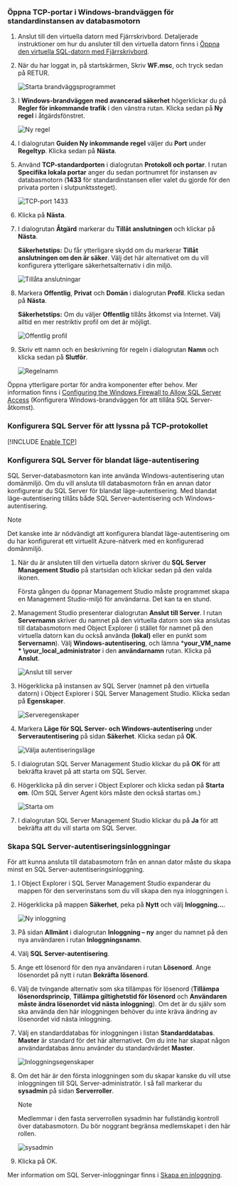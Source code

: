 ### <a name="open-tcp-ports-in-the-windows-firewall-for-the-default-instance-of-the-database-engine"></a>Öppna TCP-portar i Windows-brandväggen för standardinstansen av databasmotorn
1. Anslut till den virtuella datorn med Fjärrskrivbord. Detaljerade instruktioner om hur du ansluter till den virtuella datorn finns i [Öppna den virtuella SQL-datorn med Fjärrskrivbord](../articles/virtual-machines/windows/sql/virtual-machines-windows-portal-sql-server-provision.md#remotedesktop).
2. När du har loggat in, på startskärmen, Skriv **WF.msc**, och tryck sedan på RETUR.
   
    ![Starta brandväggsprogrammet](./media/virtual-machines-sql-server-connection-steps/12Open-WF.png)
3. I **Windows-brandväggen med avancerad säkerhet** högerklickar du på **Regler för inkommande trafik** i den vänstra rutan. Klicka sedan på **Ny regel** i åtgärdsfönstret.
   
    ![Ny regel](./media/virtual-machines-sql-server-connection-steps/13New-FW-Rule.png)
4. I dialogrutan **Guiden Ny inkommande regel** väljer du **Port** under **Regeltyp**. Klicka sedan på **Nästa**.
5. Använd **TCP-standardporten** i dialogrutan **Protokoll och portar**. I rutan **Specifika lokala portar** anger du sedan portnumret för instansen av databasmotorn (**1433** för standardinstansen eller valet du gjorde för den privata porten i slutpunktssteget).
   
    ![TCP-port 1433](./media/virtual-machines-sql-server-connection-steps/14Port-1433.png)
6. Klicka på **Nästa**.
7. I dialogrutan **Åtgärd** markerar du **Tillåt anslutningen** och klickar på **Nästa**.
   
    **Säkerhetstips:** Du får ytterligare skydd om du markerar **Tillåt anslutningen om den är säker**. Välj det här alternativet om du vill konfigurera ytterligare säkerhetsalternativ i din miljö.
   
    ![Tillåta anslutningar](./media/virtual-machines-sql-server-connection-steps/15Allow-Connection.png)
8. Markera **Offentlig**, **Privat** och **Domän** i dialogrutan **Profil**. Klicka sedan på **Nästa**.
   
    **Säkerhetstips:**  Om du väljer **Offentlig** tillåts åtkomst via Internet. Välj alltid en mer restriktiv profil om det är möjligt.
   
    ![Offentlig profil](./media/virtual-machines-sql-server-connection-steps/16Public-Private-Domain-Profile.png)
9. Skriv ett namn och en beskrivning för regeln i dialogrutan **Namn** och klicka sedan på **Slutför**.
   
    ![Regelnamn](./media/virtual-machines-sql-server-connection-steps/17Rule-Name.png)

Öppna ytterligare portar för andra komponenter efter behov. Mer information finns i [Configuring the Windows Firewall to Allow SQL Server Access](http://msdn.microsoft.com/library/cc646023.aspx) (Konfigurera Windows-brandväggen för att tillåta SQL Server-åtkomst).

### <a name="configure-sql-server-to-listen-on-the-tcp-protocol"></a>Konfigurera SQL Server för att lyssna på TCP-protokollet

[!INCLUDE [Enable TCP](virtual-machines-sql-server-connection-tcp-protocol.md)]

### <a name="configure-sql-server-for-mixed-mode-authentication"></a>Konfigurera SQL Server för blandat läge-autentisering
SQL Server-databasmotorn kan inte använda Windows-autentisering utan domänmiljö. Om du vill ansluta till databasmotorn från en annan dator konfigurerar du SQL Server för blandat läge-autentisering. Med blandat läge-autentisering tillåts både SQL Server-autentisering och Windows-autentisering.

> [!NOTE]
> Det kanske inte är nödvändigt att konfigurera blandat läge-autentisering om du har konfigurerat ett virtuellt Azure-nätverk med en konfigurerad domänmiljö.
> 
> 

1. När du är ansluten till den virtuella datorn skriver du **SQL Server Management Studio** på startsidan och klickar sedan på den valda ikonen.
   
    Första gången du öppnar Management Studio måste programmet skapa en Management Studio-miljö för användarna. Det kan ta en stund.
2. Management Studio presenterar dialogrutan **Anslut till Server**. I rutan **Servernamn** skriver du namnet på den virtuella datorn som ska anslutas till databasmotorn med Object Explorer (i stället för namnet på den virtuella datorn kan du också använda **(lokal)** eller en punkt som **Servernamn**). Välj **Windows-autentisering**, och lämna ***your_VM_name * \your_local_administrator** i den **användarnamn** rutan. Klicka på **Anslut**.
   
    ![Anslut till server](./media/virtual-machines-sql-server-connection-steps/19Connect-to-Server.png)
3. Högerklicka på instansen av SQL Server (namnet på den virtuella datorn) i Object Explorer i SQL Server Management Studio. Klicka sedan på **Egenskaper**.
   
    ![Serveregenskaper](./media/virtual-machines-sql-server-connection-steps/20Server-Properties.png)
4. Markera **Läge för SQL Server- och Windows-autentisering** under **Serverautentisering** på sidan **Säkerhet**. Klicka sedan på **OK**.
   
    ![Välja autentiseringsläge](./media/virtual-machines-sql-server-connection-steps/21Mixed-Mode.png)
5. I dialogrutan SQL Server Management Studio klickar du på **OK** för att bekräfta kravet på att starta om SQL Server.
6. Högerklicka på din server i Object Explorer och klicka sedan på **Starta om**. (Om SQL Server Agent körs måste den också startas om.)
   
    ![Starta om](./media/virtual-machines-sql-server-connection-steps/22Restart2.png)
7. I dialogrutan SQL Server Management Studio klickar du på **Ja** för att bekräfta att du vill starta om SQL Server.

### <a name="create-sql-server-authentication-logins"></a>Skapa SQL Server-autentiseringsinloggningar
För att kunna ansluta till databasmotorn från en annan dator måste du skapa minst en SQL Server-autentiseringsinloggning.

1. I Object Explorer i SQL Server Management Studio expanderar du mappen för den serverinstans som du vill skapa den nya inloggningen i.
2. Högerklicka på mappen **Säkerhet**, peka på **Nytt** och välj **Inloggning...**.
   
    ![Ny inloggning](./media/virtual-machines-sql-server-connection-steps/23New-Login.png)
3. På sidan **Allmänt** i dialogrutan **Inloggning – ny** anger du namnet på den nya användaren i rutan **Inloggningsnamn**.
4. Välj **SQL Server-autentisering**.
5. Ange ett lösenord för den nya användaren i rutan **Lösenord**. Ange lösenordet på nytt i rutan **Bekräfta lösenord**.
6. Välj de tvingande alternativ som ska tillämpas för lösenord (**Tillämpa lösenordsprincip**, **Tillämpa giltighetstid för lösenord** och **Användaren måste ändra lösenordet vid nästa inloggning**). Om det är du själv som ska använda den här inloggningen behöver du inte kräva ändring av lösenordet vid nästa inloggning.
7. Välj en standarddatabas för inloggningen i listan **Standarddatabas**. **Master** är standard för det här alternativet. Om du inte har skapat någon användardatabas ännu använder du standardvärdet **Master**.
   
    ![Inloggningsegenskaper](./media/virtual-machines-sql-server-connection-steps/24Test-Login.png)
8. Om det här är den första inloggningen som du skapar kanske du vill utse inloggningen till SQL Server-administratör. I så fall markerar du **sysadmin** på sidan **Serverroller**.
   
   > [!NOTE]
   > Medlemmar i den fasta serverrollen sysadmin har fullständig kontroll över databasmotorn. Du bör noggrant begränsa medlemskapet i den här rollen.
   > 
   > 
   
   ![sysadmin](./media/virtual-machines-sql-server-connection-steps/25sysadmin.png)
9. Klicka på OK.

Mer information om SQL Server-inloggningar finns i [Skapa en inloggning](http://msdn.microsoft.com/library/aa337562.aspx).

